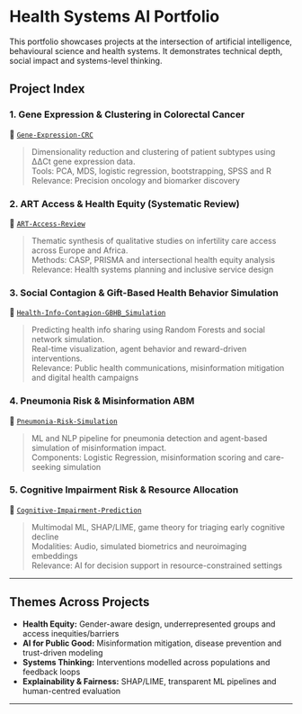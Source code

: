 # Health Systems AI Portfolio

This portfolio showcases projects at the intersection of artificial intelligence, behavioural science and health systems. It demonstrates technical depth, social impact and systems-level thinking.

## Project Index

### 1. Gene Expression & Clustering in Colorectal Cancer
📁 [`Gene-Expression-CRC`](https://github.com/ihe-k/Multi-Omics-Data-Analysis-of-Biomarkers-in-Colorectal-Cancer-A-Systems-Approach)
> Dimensionality reduction and clustering of patient subtypes using ΔΔCt gene expression data.  
> Tools: PCA, MDS, logistic regression, bootstrapping, SPSS and R  
> Relevance: Precision oncology and biomarker discovery

### 2. ART Access & Health Equity (Systematic Review)
📁 [`ART-Access-Review`](https://github.com/ihe-k/Barriers-and-Patient-Experiences-Across-Ethnicities-in-Africa-and-Europe-Qual-Systematic-Review)
> Thematic synthesis of qualitative studies on infertility care access across Europe and Africa.  
> Methods: CASP, PRISMA and intersectional health equity analysis  
> Relevance: Health systems planning and inclusive service design

### 3. Social Contagion & Gift-Based Health Behavior Simulation
📁 [`Health-Info-Contagion-GBHB_Simulation`](https://github.com/ihe-k/Gift-Triggered-Health-Info-Contagion-Simulation)
> Predicting health info sharing using Random Forests and social network simulation.  
> Real-time visualization, agent behavior and reward-driven interventions.  
> Relevance: Public health communications, misinformation mitigation and digital health campaigns

### 4. Pneumonia Risk & Misinformation ABM
📁 [`Pneumonia-Risk-Simulation`](https://github.com/ihe-k/Pneumonia)
> ML and NLP pipeline for pneumonia detection and agent-based simulation of misinformation impact.  
> Components: Logistic Regression, misinformation scoring and care-seeking simulation

### 5. Cognitive Impairment Risk & Resource Allocation
📁 [`Cognitive-Impairment-Prediction`](https://github.com/ihe-k/Cognitive_AI_Triage)
> Multimodal ML, SHAP/LIME, game theory for triaging early cognitive decline  
> Modalities: Audio, simulated biometrics and neuroimaging embeddings  
> Relevance: AI for decision support in resource-constrained settings

---

## Themes Across Projects

- **Health Equity:** Gender-aware design, underrepresented groups and access inequities/barriers  
- **AI for Public Good:** Misinformation mitigation, disease prevention and trust-driven modeling  
- **Systems Thinking:** Interventions modelled across populations and feedback loops  
- **Explainability & Fairness:** SHAP/LIME, transparent ML pipelines and human-centred evaluation

---
